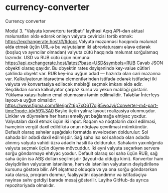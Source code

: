 # currency-converter
Currency converter

Modul 3. "Valyuta konvertoru tərtibatı" layihəsi
Açıq API-dən aktual məlumatları əldə edərək onlayn valyuta çeviricisi tərtib etmək:
https://exchangerate.host/#/#docs 
Valyuta məzənnəsi haqqında məlumat əldə etmək üçün URL-ə bu valyutaların iki abreviaturasını əlavə edərək (boşluq və ayırıcılar olmadan) valyuta cütü haqqında məlumat sorğulamaq lazımdır. USD və RUB cütü üçün nümunə:
https://api.exchangerate.host/latest?base=USD&symbols=RUB 
Cavab JSON obyekti olaraq qayıdır. Bu obyektin rates dəyişənində key-value cütləri şəklində obyekt var. RUB key-inə uyğun ədəd — hazırda olan cari məzənnə var.
Kalkulyatorun idarəetmə elementlərindən istifadə edərək istifadəçi iki valyuta və konvertasiya ediləcək məbləği seçmək imkanı əldə edir. Seçdikdən sonra kalkulyator çarpaz kursu və yekun məbləği göstərir. 
Yükləmə xətası halının emal olunmasını təmin edilməlidir.
Tələblər
İnterfeys layout-a uyğun olmalıdır:
https://www.figma.com/file/jprZt6p7xO6T7oj85woJyi/Converter-m4-part-time?node-id=59%3A0 
Başlıq üçün yalnız layout realizasiya olunmuşdur. Linklər və düymələrə hər hansı əməliyyat bağlamağa ehtiyac yoxdur.
Valyutaları daxil etmək üçün iki input. Rəqəm və nöqtələrin daxil edilməsi, həmçinin vergül daxil edildikdə onun nöqtəyə çevrilməsi mümkündür. 
Default olaraq sahələr aşağıdakı formatda əvvəlcədən doldurulur:
Sol sahədə bir ədədi daxil edilmişdir.
Sağ sahə isə sol sahədə olan ədədlə alınmış valyuta vahidi üzrə ədədin hasili ilə doldurulur.
Sahələrin yaxınlığında valyuta seçmək üçün düymə mövcuddur. 
İki eyni valyuta seçərkən serverə sorğu göndərməyə ehtiyac yoxdur. Default  olaraq sol sahə üçün RUB, sağ sahə üçün isə ABŞ dolları seçilmişdir (layout-da olduğu kimi).
Konvertor həm dəyişdirilən valyutanın istənilənə, həm də istənilən valyutanın dəyişdirilənə kursunu göstərə bilir.
API əlçatmaz olduqda və ya ona sorğu göndərərkən xəta olarsa, proqram donmur, fəaliyyətini dayandırmır və  istifadəçiyə nəyinsə səhv getdiyi barədə mesaj göstərilir.
Layihə GitHub-da ayrıca repozitoriyada olmalıdır.
